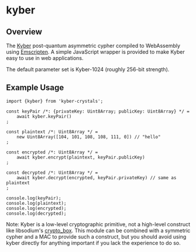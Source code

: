 # kyber

## Overview

The [Kyber](https://pq-crystals.org/kyber) post-quantum asymmetric
cypher compiled to WebAssembly using [Emscripten](https://github.com/kripken/emscripten).
A simple JavaScript wrapper is provided to make Kyber easy to use in web applications.

The default parameter set is Kyber-1024 (roughly 256-bit strength).

## Example Usage

	import {kyber} from 'kyber-crystals';

	const keyPair /*: {privateKey: Uint8Array; publicKey: Uint8Array} */ =
		await kyber.keyPair()
	;

	const plaintext /*: Uint8Array */ =
		new Uint8Array([104, 101, 108, 108, 111, 0]) // "hello"
	;

	const encrypted /*: Uint8Array */ =
		await kyber.encrypt(plaintext, keyPair.publicKey)
	;

	const decrypted /*: Uint8Array */ =
		await kyber.decrypt(encrypted, keyPair.privateKey) // same as plaintext
	;

	console.log(keyPair);
	console.log(plaintext);
	console.log(encrypted);
	console.log(decrypted);

Note: Kyber is a low-level cryptographic primitive, not a high-level construct like libsodium's
[crypto_box](https://download.libsodium.org/doc/public-key_cryptography/authenticated_encryption.html).
This module can be combined with a symmetric cypher and a MAC to provide such a construct, but you
should avoid using kyber directly for anything important if you lack the experience to do so.
